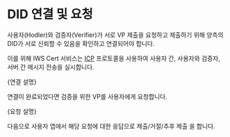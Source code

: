 # DID 연결 및 요청

사용자(Hodler)와 검증자(Verifier)가 서로 VP 제출을 요청하고 제출하기 위해 양측의 DID가 서로 신뢰할 수 있음을 확인하고 연결되어야 합니다.

이를 위해 IWS Cert 서비스는 [ICP](../../introduction/icp.md) 프로토콜을 사용하여 사용자 간, 사용자와 검증자, 서버 간 메시지 전송을 실시합니다.

{연결 설명}

연결이 완료되었다면 검증을 위한 VP를 사용자에게 요청합니다.

{요청 설명}

다음으로 사용자 앱에서 해당 요청에 대한 응답으로 제출/거절/추후 제출 을 합니다.
